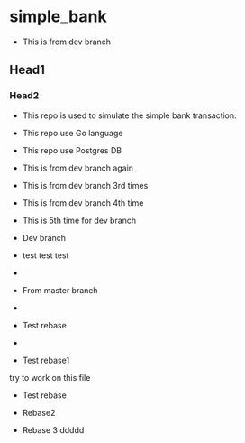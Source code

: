 # simple_bank

- This is from dev branch
## Head1

### Head2
- This repo is used to simulate the simple bank transaction.
- This repo use Go language
- This repo use Postgres DB

- This is from dev branch again

- This is from dev branch 3rd times

- This is from dev branch 4th time

- This is 5th time for dev branch

- Dev branch 

- test test test
- 
- From master branch
- 
- Test rebase
- 
- Test rebase1


try to work on this file

- Test rebase

- Rebase2

- Rebase 3
ddddd